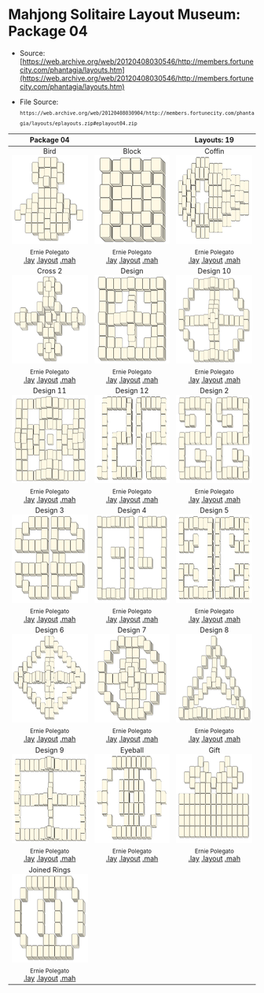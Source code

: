 # Mahjong Solitaire Layout Museum: Package 04
* Source: [https://web.archive.org/web/20120408030546/http://members.fortunecity.com/phantagia/layouts.htm](https://web.archive.org/web/20120408030546/http://members.fortunecity.com/phantagia/layouts.htm)

* File Source:  
<sub>```https://web.archive.org/web/20120408030904/http://members.fortunecity.com/phantagia/layouts/eplayouts.zip#eplayout04.zip```</sub>


|Package 04||Layouts: 19|
|:--:|:--:|:--:|
|Bird<br><img src="./bird.svg" height="180" width="175"><br> <sub>Ernie Polegato</sub> <br>[.lay](./bird.lay)  [.layout](./bird.layout)  [.mah](./bird.mah) |Block<br><img src="./block_2.svg" height="180" width="175"><br> <sub>Ernie Polegato</sub> <br>[.lay](./block_2.lay)  [.layout](./block_2.layout)  [.mah](./block_2.mah) |Coffin<br><img src="./coffin.svg" height="180" width="175"><br> <sub>Ernie Polegato</sub> <br>[.lay](./coffin.lay)  [.layout](./coffin.layout)  [.mah](./coffin.mah) |
|Cross 2<br><img src="./cross_2_2.svg" height="180" width="175"><br> <sub>Ernie Polegato</sub> <br>[.lay](./cross_2_2.lay)  [.layout](./cross_2_2.layout)  [.mah](./cross_2_2.mah) |Design<br><img src="./design.svg" height="180" width="175"><br> <sub>Ernie Polegato</sub> <br>[.lay](./design.lay)  [.layout](./design.layout)  [.mah](./design.mah) |Design 10<br><img src="./design_10.svg" height="180" width="175"><br> <sub>Ernie Polegato</sub> <br>[.lay](./design_10.lay)  [.layout](./design_10.layout)  [.mah](./design_10.mah) |
|Design 11<br><img src="./design_11.svg" height="180" width="175"><br> <sub>Ernie Polegato</sub> <br>[.lay](./design_11.lay)  [.layout](./design_11.layout)  [.mah](./design_11.mah) |Design 12<br><img src="./design_12.svg" height="180" width="175"><br> <sub>Ernie Polegato</sub> <br>[.lay](./design_12.lay)  [.layout](./design_12.layout)  [.mah](./design_12.mah) |Design 2<br><img src="./design_2.svg" height="180" width="175"><br> <sub>Ernie Polegato</sub> <br>[.lay](./design_2.lay)  [.layout](./design_2.layout)  [.mah](./design_2.mah) |
|Design 3<br><img src="./design_3.svg" height="180" width="175"><br> <sub>Ernie Polegato</sub> <br>[.lay](./design_3.lay)  [.layout](./design_3.layout)  [.mah](./design_3.mah) |Design 4<br><img src="./design_4.svg" height="180" width="175"><br> <sub>Ernie Polegato</sub> <br>[.lay](./design_4.lay)  [.layout](./design_4.layout)  [.mah](./design_4.mah) |Design 5<br><img src="./design_5.svg" height="180" width="175"><br> <sub>Ernie Polegato</sub> <br>[.lay](./design_5.lay)  [.layout](./design_5.layout)  [.mah](./design_5.mah) |
|Design 6<br><img src="./design_6.svg" height="180" width="175"><br> <sub>Ernie Polegato</sub> <br>[.lay](./design_6.lay)  [.layout](./design_6.layout)  [.mah](./design_6.mah) |Design 7<br><img src="./design_7.svg" height="180" width="175"><br> <sub>Ernie Polegato</sub> <br>[.lay](./design_7.lay)  [.layout](./design_7.layout)  [.mah](./design_7.mah) |Design 8<br><img src="./design_8.svg" height="180" width="175"><br> <sub>Ernie Polegato</sub> <br>[.lay](./design_8.lay)  [.layout](./design_8.layout)  [.mah](./design_8.mah) |
|Design 9<br><img src="./design_9.svg" height="180" width="175"><br> <sub>Ernie Polegato</sub> <br>[.lay](./design_9.lay)  [.layout](./design_9.layout)  [.mah](./design_9.mah) |Eyeball<br><img src="./eyeball.svg" height="180" width="175"><br> <sub>Ernie Polegato</sub> <br>[.lay](./eyeball.lay)  [.layout](./eyeball.layout)  [.mah](./eyeball.mah) |Gift<br><img src="./gift.svg" height="180" width="175"><br> <sub>Ernie Polegato</sub> <br>[.lay](./gift.lay)  [.layout](./gift.layout)  [.mah](./gift.mah) |
|Joined Rings<br><img src="./joined_rings.svg" height="180" width="175"><br> <sub>Ernie Polegato</sub> <br>[.lay](./joined_rings.lay)  [.layout](./joined_rings.layout)  [.mah](./joined_rings.mah) |||